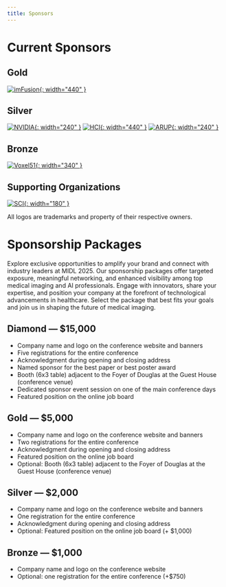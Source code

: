 ```yaml
---
title: Sponsors
---
```


# Current Sponsors

## Gold

[![imFusion](/images/sponsors/imfusion_logo_hires.png){: width="440" }](www.imfusion.com)

## Silver

[![NVIDIA](/images/sponsors/nvidia.png){: width="240" }](https://www.nvidia.com/en-us/)
[![HCI](/images/sponsors/HCI_logo.jpg){: width="440" }](https://uofuhealth.utah.edu/huntsman)
[![ARUP](/images/sponsors/ARUP-logo.png){: width="240" }](https://www.aruplab.com)

## Bronze

[![Voxel51](/images/sponsors/Logo_FullVoxel51_FullColor_RGB.svg){: width="340" }](https://voxel51.com)

## Supporting Organizations

[![SCI](/images/sponsors/sci-30-multi.jpg){: width="180" }](https://www.sci.utah.edu)


All logos are trademarks and property of their respective owners.

# Sponsorship Packages

Explore exclusive opportunities to amplify your brand and connect with industry leaders at MIDL 2025. Our sponsorship packages offer targeted exposure, meaningful networking, and enhanced visibility among top medical imaging and AI professionals. Engage with innovators, share your expertise, and position your company at the forefront of technological advancements in healthcare. Select the package that best fits your goals and join us in shaping the future of medical imaging.

## Diamond — $15,000
-	Company name and logo on the conference website and banners
-	Five registrations for the entire conference  
-	Acknowledgment during opening and closing address 
-	Named sponsor for the best paper or best poster award 
-	Booth (6x3 table) adjacent to the Foyer of Douglas at the Guest House (conference venue)
-	Dedicated sponsor event session on one of the main conference days
-	Featured position on the online job board

## Gold — $5,000
-	Company name and logo on the conference website and banners
-	Two registrations for the entire conference
-	Acknowledgment during opening and closing address
-	Featured position on the online job board
-	Optional: Booth (6x3 table) adjacent to the Foyer of Douglas at the Guest House (conference venue)

## Silver — $2,000
-	Company name and logo on the conference website and banners
-	One registration for the entire conference 
-	Acknowledgment during opening and closing address
-	Optional: Featured position on the online job board (+ $1,000)

## Bronze — $1,000
-	Company name and logo on the conference website
-	Optional: one registration for the entire conference (+$750)

